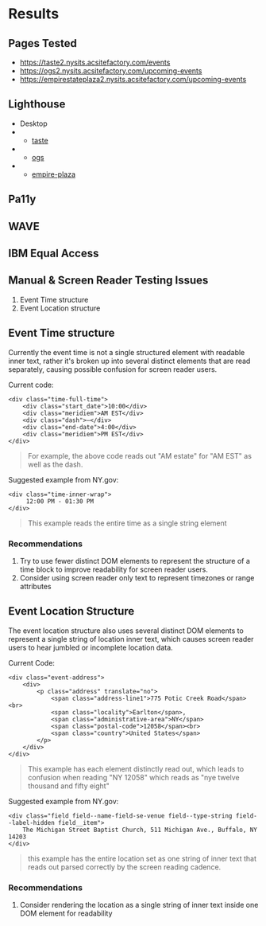 # Results

## Pages Tested
- https://taste2.nysits.acsitefactory.com/events
- https://ogs2.nysits.acsitefactory.com/upcoming-events
- https://empirestateplaza2.nysits.acsitefactory.com/upcoming-events

## Lighthouse
- Desktop
- - [taste](/audit%20results/ACSF/event-cards/lighthouse/desktop/taste2.nysits.acsitefactory.com-eventcards.html)
- - [ogs](/audit%20results/ACSF/event-cards/lighthouse/desktop/ogs2.nysits.acsitefactory.com_2025-06-16_10-49-11.report.html)
- - [empire-plaza](/audit%20results/ACSF/event-cards/lighthouse/desktop/empirestateplaza2.nysits.acsitefactory.com_2025-06-16_11-04-48.report.html)



## Pa11y

## WAVE

## IBM Equal Access


## Manual & Screen Reader Testing Issues
1. Event Time structure
2. Event Location structure 

## Event Time structure
Currently the event time is not a single structured element with readable inner text, rather it's broken up into several distinct elements that are read separately, causing possible confusion for screen reader users.

Current code:
```
<div class="time-full-time">
    <div class="start_date">10:00</div>
    <div class="meridiem">AM EST</div>
    <div class="dash">—</div>
    <div class="end-date">4:00</div>
    <div class="meridiem">PM EST</div>
</div>
```
> For example, the above code reads out "AM estate" for "AM EST" as well as the dash.

Suggested example from NY.gov:
```
<div class="time-inner-wrap">
     12:00 PM - 01:30 PM
</div>
```
> This example reads the entire time as a single string element

### Recommendations
1. Try to use fewer distinct DOM elements to represent the structure of a time block to improve readability for screen reader users.
2. Consider using screen reader only text to represent timezones or range attributes

## Event Location Structure
The event location structure also uses several distinct DOM elements to represent a single string of location inner text, which causes screen reader users to hear jumbled or incomplete location data. 

Current Code:
```
<div class="event-address">
    <div>
        <p class="address" translate="no">
            <span class="address-line1">775 Potic Creek Road</span><br>
            <span class="locality">Earlton</span>, 
            <span class="administrative-area">NY</span> 
            <span class="postal-code">12058</span><br>
            <span class="country">United States</span>
        </p>
    </div>
</div>
```
> This example has each element distinctly read out, which leads to confusion when reading "NY 12058" which reads as "nye twelve thousand and fifty eight" 

Suggested example from NY.gov:
```
<div class="field field--name-field-se-venue field--type-string field--label-hidden field__item">
    The Michigan Street Baptist Church, 511 Michigan Ave., Buffalo, NY 14203
</div>
```
> this example has the entire location set as one string of inner text that reads out parsed correctly by the screen reading cadence. 

### Recommendations
1. Consider rendering the location as a single string of inner text inside one DOM element for readability